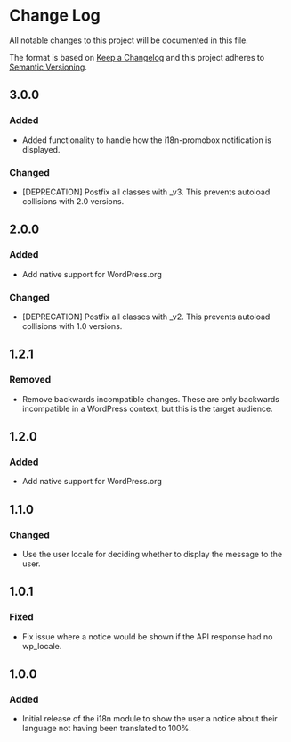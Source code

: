 # Change Log
All notable changes to this project will be documented in this file.

The format is based on [Keep a Changelog](http://keepachangelog.com/) 
and this project adheres to [Semantic Versioning](http://semver.org/).

## 3.0.0

### Added
- Added functionality to handle how the i18n-promobox notification is displayed.

### Changed
- [DEPRECATION] Postfix all classes with _v3. This prevents autoload collisions with 2.0 versions.

## 2.0.0

### Added
- Add native support for WordPress.org

### Changed
- [DEPRECATION] Postfix all classes with _v2. This prevents autoload collisions with 1.0 versions. 

## 1.2.1

### Removed
- Remove backwards incompatible changes. These are only backwards incompatible in a WordPress context, but this is the target audience.

## 1.2.0

### Added
- Add native support for WordPress.org

## 1.1.0

### Changed
- Use the user locale for deciding whether to display the message to the user.

## 1.0.1

### Fixed
- Fix issue where a notice would be shown if the API response had no wp_locale.

## 1.0.0

### Added
- Initial release of the i18n module to show the user a notice about their
language not having been translated to 100%.

